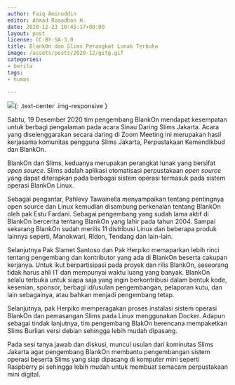 ```yaml
---
author: Faiq Aminuddin
editor: Ahmad Romadhon H.
date: 2020-12-23 10:45:17+00:00
layout: post
license: CC-BY-SA-3.0
title: BlankOn dan Slims Perangkat Lunak Terbuka
image: /assets/posts/2020-12/gitg.gif
categories:
- berita
tags:
- humas

---
```


![](https://user-images.githubusercontent.com/10925212/102694376-800e4800-4218-11eb-97bd-191790a63bfd.png){: .text-center .img-responsive }

Sabtu, 19 Desember 2020 tim pengembang BlankOn mendapat kesempatan untuk berbagi pengalaman pada acara Sinau Daring Slims Jakarta. Acara yang diselenggarakan secara daring di Zoom Meeting ini merupakan hasil kerjasama komunitas pengguna Slims Jakarta, Perpustakaan Kemendikbud dan BlankOn.

BlankOn dan Slims, keduanya merupakan perangkat lunak yang bersifat _open source_. Slims adalah aplikasi otomatisasi perpustakaan _open source_ yang dapat diterapkan pada berbagai sistem operasi termasuk pada sistem operasi BlankOn Linux.

Sebagai pengantar, Pahlevy Tawainella menyampaikan tentang pentingnya open source dan Linux kemudian disambung perkenalan tentang BlankOn oleh pak Estu Fardani. Sebagai pengembang yang sudah lama aktif di BlankOn bercerita tentang  BlankOn yang lahir pada tahun 2004. Sampai sekarang BlankOn sudah merilis 11 distribusi Linux dan beberapa produk lainnya seperti, Manokwari, Ridon, Tendang dan lain-lain.

Selanjutnya Pak Slamet Santoso dan Pak Herpiko memaparkan lebih rinci tentang pengembang dan kontributor yang ada di BlankOn beserta cakupan kerjanya. Untuk ikut berpartisipasi pada proyek dan rilis BlankOn, seseorang tidak harus ahli IT dan mempunyai waktu luang yang banyak. BlankOn selalu terbuka untuk siapa saja yang ingin berkontribusi dalam bentuk kode, kesenian, sponsor, berbagi id/usulan pengembangan, pelaporan kutu, dan lain sebagainya, atau bahkan menjadi pengembang tetap.

Selanjutnya, pak Herpiko memperagakan proses instalasi sistem operasi BlankOn dan pemasangan Slims pada Linux menggunakan Docker. Adapun sebagai tindak lanjutnya, tim pengembang BlakOn berencana mempaketkan Slims Burlian versi debian sehingga lebih mudah dipasang.

Pada sesi tanya jawab dan diskusi, muncul usulan dari kominutas Slims Jakarta agar pengembang BlankOn membantu pengembangan sistem operasi beserta Slims yang siap dipasang di komputer mini seperti Raspberry pi sehingga lebih mudah untuk membuat semacam perpustakaan mini digital.

